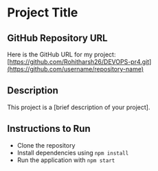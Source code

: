 # Project Title

## GitHub Repository URL
Here is the GitHub URL for my project: [https://github.com/Rohitharsh26/DEVOPS-pr4.git](https://github.com/username/repository-name)

## Description
This project is a [brief description of your project].

## Instructions to Run
- Clone the repository
- Install dependencies using `npm install`
- Run the application with `npm start`
